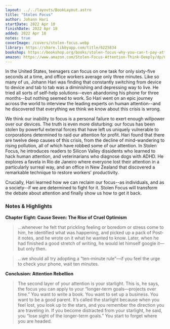 ```yaml
---
layout: ../../layouts/BookLayout.astro
title: "Stolen Focus"
author: Johann Hari
startDate: 2022 Apr 10
finishDate: 2022 Apr 18
added: 2022 Apr 18
notes: true
coverImage: /covers/stolen-focus.webp
library: https://share.libbyapp.com/title/6225834
bookshop: https://bookshop.org/books/stolen-focus-why-you-can-t-pay-attention-and-how-to-think-deeply-again/9780593138519
amazon: https://www.amazon.com/Stolen-Focus-Attention-Think-Deeply/dp/0593138511
---
```


In the United States, teenagers can focus on one task for only sixty-five seconds at a time, and office workers average only three minutes. Like so many of us, Johann Hari was finding that constantly switching from device to device and tab to tab was a diminishing and depressing way to live. He tried all sorts of self-help solutions--even abandoning his phone for three months--but nothing seemed to work. So Hari went on an epic journey across the world to interview the leading experts on human attention--and he discovered that everything we think we know about this crisis is wrong.

We think our inability to focus is a personal failure to exert enough willpower over our devices. The truth is even more disturbing: our focus has been stolen by powerful external forces that have left us uniquely vulnerable to corporations determined to raid our attention for profit. Hari found that there are twelve deep causes of this crisis, from the decline of mind-wandering to rising pollution, all of which have robbed some of our attention. In Stolen Focus, he introduces readers to Silicon Valley dissidents who learned to hack human attention, and veterinarians who diagnose dogs with ADHD. He explores a favela in Rio de Janeiro where everyone lost their attention in a particularly surreal way, and an office in New Zealand that discovered a remarkable technique to restore workers' productivity.

Crucially, Hari learned how we can reclaim our focus--as individuals, and as a society--if we are determined to fight for it. Stolen Focus will transform the debate about attention and finally show us how to get it back.

### Notes & Highlights
**Chapter Eight: Cause Seven: The Rise of Cruel Optimism**
> …whenever he felt that prickling feeling or boredom or stress come to him, he identified what was happening, and picked up a pack of Post-it notes, and he wrote on it what he wanted to know. Later, when he had finished a good stretch of writing, he would let himself google it—but only then.

> …we should all try adopting a “ten-minute rule”—if you feel the urge to check your phone, wait ten minutes.

**Conclusion: Attention Rebellion**
> The second layer of your attention is your starlight. This is, he says, the focus you can apply to your “longer-term goals—projects over time.” You want to write a book. You want to set up a business. You want to be a good parent. It’s called the starlight because when you feel lost, you look up to the stars, and you remember the direction you are traveling in. If you become distracted from your starlight, he said, you “lose sight of the longer-term goals.” You start to forget where you are headed.  

